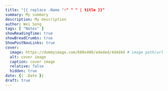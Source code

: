 ```yaml
---
title: "{{ replace .Name "-" " " | title }}"
summary: My summary
description: My description
author: Wei Song
tags: [ "Notes" ]
showReadingTime: true
showBreadCrumbs: true
ShowPostNavLinks: true
cover:
  image: https://dummyimage.com/600x400/ededed/4d4d4d # image path/url
  alt: cover image
  caption: cover image
  relative: false
  hidden: true
date: {{ .Date }}
draft: true
---
```

